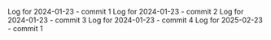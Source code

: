 Log for 2024-01-23 - commit 1
Log for 2024-01-23 - commit 2
Log for 2024-01-23 - commit 3
Log for 2024-01-23 - commit 4
Log for 2025-02-23 - commit 1
